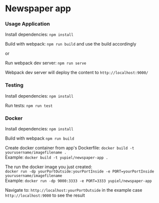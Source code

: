 # Newspaper app

### Usage Application

Install dependencies: ```npm install```

Build with webpack: ```npm run build``` and use the build accordingly

or

Run webpack dev server: ```npm run serve```

Webpack dev server will deploy the content to ```http://localhost:9000/```


### Testing

Install dependencies: ```npm install```

Run tests: ```npm run test```


### Docker

Install dependencies: ```npm install```

Build with webpack ```npm run build```

Create docker container from app's Dockerfile: ```docker build -t yourusername/imagefilename .``` <br>
Example: ```docker build -t yupiel/newspaper-app .```

The run the docker image you just created: <br> ```docker run -dp yourPortOutside:yourPortInside -e PORT=yourPortInside yourusername/imagefilename``` <br>
Example: ```docker run -dp 9000:3333 -e PORT=3333 yupiel/newspaper-app```

Navigate to: ```http://localhost:yourPortOutside``` in the example case ```http://localhost:9000``` to see the result
